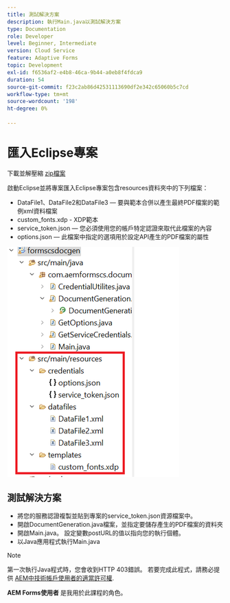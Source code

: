 ```yaml
---
title: 測試解決方案
description: 執行Main.java以測試解決方案
type: Documentation
role: Developer
level: Beginner, Intermediate
version: Cloud Service
feature: Adaptive Forms
topic: Development
exl-id: f6536af2-e4b8-46ca-9b44-a0eb8f4fdca9
duration: 54
source-git-commit: f23c2ab86d42531113690df2e342c65060b5c7cd
workflow-type: tm+mt
source-wordcount: '198'
ht-degree: 0%

---
```


# 匯入Eclipse專案

下載並解壓縮 [zip檔案](./assets/aem-forms-cs-doc-gen.zip)

啟動Eclipse並將專案匯入Eclipse專案包含resources資料夾中的下列檔案：

* DataFile1、DataFile2和DataFile3 — 要與範本合併以產生最終PDF檔案的範例xml資料檔案
* custom_fonts.xdp - XDP範本
* service_token.json — 您必須使用您的帳戶特定認證來取代此檔案的內容
* options.json — 此檔案中指定的選項用於設定API產生的PDF檔案的屬性

![resources-file](./assets/resource-files.png)

## 測試解決方案

* 將您的服務認證複製並貼到專案的service_token.json資源檔案中。
* 開啟DocumentGeneration.java檔案，並指定要儲存產生的PDF檔案的資料夾
* 開啟Main.java。 設定變數postURL的值以指向您的執行個體。
* 以Java應用程式執行Main.java

>[!NOTE]
> 第一次執行Java程式時，您會收到HTTP 403錯誤。 若要完成此程式，請務必提供 [AEM中技術帳戶使用者的適當許可權](https://experienceleague.adobe.com/docs/experience-manager-learn/getting-started-with-aem-headless/authentication/service-credentials.html?lang=en#configure-access-in-aem).

**AEM Forms使用者** 是我用於此課程的角色。
